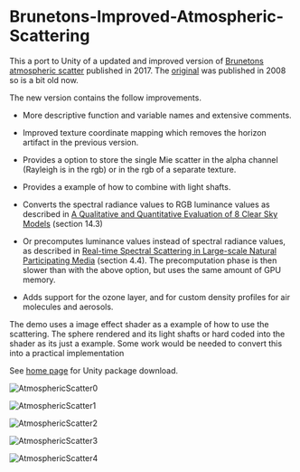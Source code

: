 # Brunetons-Improved-Atmospheric-Scattering

This a port to Unity of a updated and improved version of [Brunetons atmospheric scatter](https://github.com/ebruneton/precomputed_atmospheric_scattering) published in 2017. The [original](https://www.digital-dust.com/single-post/2017/03/24/Brunetons-atmospheric-scattering-in-Unity) was published in  2008 so is a bit old now.

The new version contains the follow improvements.

* More descriptive function and variable names and extensive comments.

* Improved texture coordinate mapping which removes the horizon artifact in the previous version.

* Provides a option to store the single Mie scatter in the alpha channel (Rayleigh is in the rgb) or in the rgb of a separate   texture.

* Provides a example of how to combine with light shafts.

* Converts the spectral radiance values to RGB luminance values as described in [A Qualitative and Quantitative Evaluation of 8 Clear Sky Models](https://arxiv.org/pdf/1612.04336.pdf) (section 14.3)

* Or precomputes luminance values instead of spectral radiance values, as described in [Real-time Spectral Scattering in Large-scale Natural Participating Media](http://www.oskee.wz.cz/stranka/uploads/SCCG10ElekKmoch.pdf) (section 4.4). The precomputation phase is then slower than with the above option, but uses the same amount of GPU memory.

* Adds support for the ozone layer, and for custom density profiles for air molecules and aerosols.

The demo uses a image effect shader as a example of how to use the scattering. The sphere rendered and its light shafts or hard coded into the shader as its just a example. Some work would be needed to convert this into a practical implementation

See [home page](https://www.digital-dust.com/single-post/2017/11/13/Brunetons-improved-atmospheric-scattering-in-Unity) for Unity package download.

![AtmosphericScatter0](https://static.wixstatic.com/media/1e04d5_d954a2a7602c4522b7d039c6e20dab31~mv2.jpg/v1/fill/w_550,h_550,al_c,q_80,usm_0.66_1.00_0.01/1e04d5_d954a2a7602c4522b7d039c6e20dab31~mv2.jpg)

![AtmosphericScatter1](https://static.wixstatic.com/media/1e04d5_55f45d4bed6f46f88a7943ea21c1fedf~mv2.jpg/v1/fill/w_550,h_550,al_c,q_80,usm_0.66_1.00_0.01/1e04d5_55f45d4bed6f46f88a7943ea21c1fedf~mv2.jpg)

![AtmosphericScatter2](https://static.wixstatic.com/media/1e04d5_41d46d0d10bb4615ab3c20fc78c41d78~mv2.jpg/v1/fill/w_550,h_550,al_c,q_80,usm_0.66_1.00_0.01/1e04d5_41d46d0d10bb4615ab3c20fc78c41d78~mv2.jpg)

![AtmosphericScatter3](https://static.wixstatic.com/media/1e04d5_a55dd5ff3b8b4dceaf90d08d8c070016~mv2.jpg/v1/fill/w_550,h_550,al_c,q_80,usm_0.66_1.00_0.01/1e04d5_a55dd5ff3b8b4dceaf90d08d8c070016~mv2.jpg)

![AtmosphericScatter4](https://static.wixstatic.com/media/1e04d5_9929cc45239145fea0520febf8839284~mv2.jpg/v1/fill/w_550,h_550,al_c,q_80,usm_0.66_1.00_0.01/1e04d5_9929cc45239145fea0520febf8839284~mv2.jpg)

